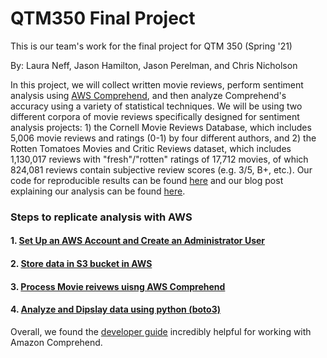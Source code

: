 # QTM350 Final Project
This is our team's work for the final project for QTM 350 (Spring '21)

By: Laura Neff, Jason Hamilton, Jason Perelman, and Chris Nicholson

In this project, we will collect written movie reviews, perform sentiment analysis using [AWS Comprehend](https://aws.amazon.com/comprehend/), and then analyze Comprehend's accuracy using a variety of statistical techniques. We will be using two different corpora of movie reviews specifically designed for sentiment analysis projects: 1) the Cornell Movie Reviews Database, which includes 5,006 movie reviews and ratings (0-1) by four different authors, and 2) the Rotten Tomatoes Movies and Critic Reviews dataset, which includes 1,130,017 reviews with "fresh"/"rotten" ratings of 17,712 movies, of which 824,081 reviews contain subjective review scores (e.g. 3/5, B+, etc.). Our code for reproducible results can be found [here](https://github.com/jperelm/QTM350FinalProject/blob/main/Final%20Project.ipynb) and our blog post explaining our analysis can be found [here](http://ricottablogpost.s3-website-us-east-1.amazonaws.com/).

### Steps to replicate analysis with AWS

#### 1. [Set Up an AWS Account and Create an Administrator User](https://docs.aws.amazon.com/comprehend/latest/dg/setting-up.html) 
#### 2. [Store data in S3 bucket in AWS](https://docs.aws.amazon.com/AmazonS3/latest/userguide/creating-buckets-s3.html)
#### 3. [Process Movie reivews uisng AWS Comprehend](https://docs.aws.amazon.com/comprehend/latest/dg/getting-started.html)
#### 4. [Analyze and Dipslay data using python (boto3)](https://boto3.amazonaws.com/v1/documentation/api/latest/index.html)

Overall, we found the [developer guide](https://docs.aws.amazon.com/comprehend/latest/dg/comprehend-dg.pdf) incredibly helpful for working with Amazon Comprehend.
